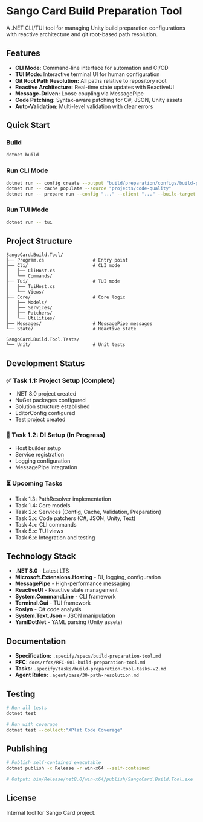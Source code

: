# Sango Card Build Preparation Tool

A .NET CLI/TUI tool for managing Unity build preparation configurations with reactive architecture and git root-based path resolution.

## Features

- **CLI Mode:** Command-line interface for automation and CI/CD
- **TUI Mode:** Interactive terminal UI for human configuration
- **Git Root Path Resolution:** All paths relative to repository root
- **Reactive Architecture:** Real-time state updates with ReactiveUI
- **Message-Driven:** Loose coupling via MessagePipe
- **Code Patching:** Syntax-aware patching for C#, JSON, Unity assets
- **Auto-Validation:** Multi-level validation with clear errors

## Quick Start

### Build

```bash
dotnet build
```

### Run CLI Mode

```bash
dotnet run -- config create --output "build/preparation/configs/build-preparation.json"
dotnet run -- cache populate --source "projects/code-quality"
dotnet run -- prepare run --config "..." --client "..." --build-target "StandaloneWindows64"
```

### Run TUI Mode

```bash
dotnet run -- tui
```

## Project Structure

```
SangoCard.Build.Tool/
├── Program.cs                  # Entry point
├── Cli/                        # CLI mode
│   ├── CliHost.cs
│   └── Commands/
├── Tui/                        # TUI mode
│   ├── TuiHost.cs
│   └── Views/
├── Core/                       # Core logic
│   ├── Models/
│   ├── Services/
│   ├── Patchers/
│   └── Utilities/
├── Messages/                   # MessagePipe messages
└── State/                      # Reactive state

SangoCard.Build.Tool.Tests/
└── Unit/                       # Unit tests
```

## Development Status

### ✅ Task 1.1: Project Setup (Complete)

- .NET 8.0 project created
- NuGet packages configured
- Solution structure established
- EditorConfig configured
- Test project created

### 🔄 Task 1.2: DI Setup (In Progress)

- Host builder setup
- Service registration
- Logging configuration
- MessagePipe integration

### ⏳ Upcoming Tasks

- Task 1.3: PathResolver implementation
- Task 1.4: Core models
- Task 2.x: Services (Config, Cache, Validation, Preparation)
- Task 3.x: Code patchers (C#, JSON, Unity, Text)
- Task 4.x: CLI commands
- Task 5.x: TUI views
- Task 6.x: Integration and testing

## Technology Stack

- **.NET 8.0** - Latest LTS
- **Microsoft.Extensions.Hosting** - DI, logging, configuration
- **MessagePipe** - High-performance messaging
- **ReactiveUI** - Reactive state management
- **System.CommandLine** - CLI framework
- **Terminal.Gui** - TUI framework
- **Roslyn** - C# code analysis
- **System.Text.Json** - JSON manipulation
- **YamlDotNet** - YAML parsing (Unity assets)

## Documentation

- **Specification:** `.specify/specs/build-preparation-tool.md`
- **RFC:** `docs/rfcs/RFC-001-build-preparation-tool.md`
- **Tasks:** `.specify/tasks/build-preparation-tool-tasks-v2.md`
- **Agent Rules:** `.agent/base/30-path-resolution.md`

## Testing

```bash
# Run all tests
dotnet test

# Run with coverage
dotnet test --collect:"XPlat Code Coverage"
```

## Publishing

```bash
# Publish self-contained executable
dotnet publish -c Release -r win-x64 --self-contained

# Output: bin/Release/net8.0/win-x64/publish/SangoCard.Build.Tool.exe
```

## License

Internal tool for Sango Card project.

